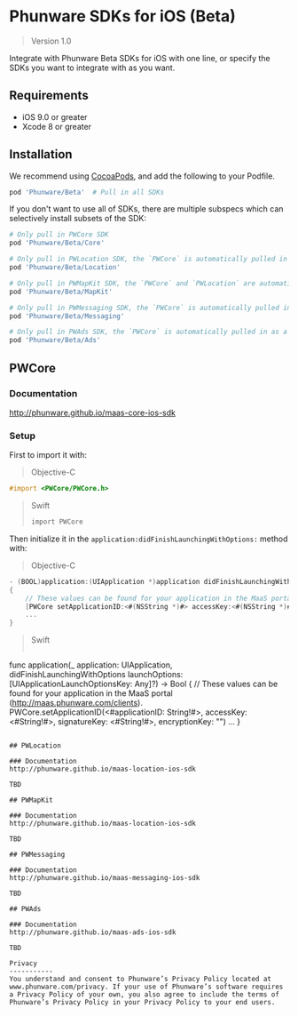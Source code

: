 # Phunware SDKs for iOS (Beta)

> Version 1.0

Integrate with Phunware Beta SDKs for iOS with one line, or specify the SDKs you want to integrate with as you want.
 
## Requirements

- iOS 9.0 or greater
- Xcode 8 or greater

## Installation

We recommend using [CocoaPods](http://www.cocoapods.org), and add the following to your Podfile.

```ruby
pod 'Phunware/Beta'  # Pull in all SDKs

```

If you don't want to use all of SDKs, there are multiple subspecs which can selectively install subsets of the SDK:

```ruby
# Only pull in PWCore SDK
pod 'Phunware/Beta/Core'

# Only pull in PWLocation SDK, the `PWCore` is automatically pulled in as a dependency
pod 'Phunware/Beta/Location'

# Only pull in PWMapKit SDK, the `PWCore` and `PWLocation` are automatically pulled in as dependencies
pod 'Phunware/Beta/MapKit'

# Only pull in PWMessaging SDK, the `PWCore` is automatically pulled in as a dependency
pod 'Phunware/Beta/Messaging'

# Only pull in PWAds SDK, the `PWCore` is automatically pulled in as a dependency
pod 'Phunware/Beta/Ads'

```

## PWCore

### Documentation 
http://phunware.github.io/maas-core-ios-sdk 

### Setup
First to import it with:
> 
> Objective-C
> 
```objective-c
#import <PWCore/PWCore.h>
```
>
> Swift
>
> ```objective-c
> import PWCore
> ```

Then initialize it in the `application:didFinishLaunchingWithOptions:` method with:
> 
> Objective-C
> 
```objective-c
- (BOOL)application:(UIApplication *)application didFinishLaunchingWithOptions:(NSDictionary *)launchOptions
{
	// These values can be found for your application in the MaaS portal (http://maas.phunware.com/clients).
    [PWCore setApplicationID:<#(NSString *)#> accessKey:<#(NSString *)#> signatureKey:<#(NSString *)#> encryptionKey:@""];
    ...
}
```
>
> Swift
> 
> ```objective-c
func application(_ application: UIApplication, didFinishLaunchingWithOptions launchOptions: [UIApplicationLaunchOptionsKey: Any]?) -> Bool {
	// These values can be found for your application in the MaaS portal (http://maas.phunware.com/clients).
	PWCore.setApplicationID(<#applicationID: String!#>, accessKey: <#String!#>, signatureKey: <#String!#>, encryptionKey: "")
	...
}
```

## PWLocation

### Documentation 
http://phunware.github.io/maas-location-ios-sdk 

TBD

## PWMapKit

### Documentation 
http://phunware.github.io/maas-location-ios-sdk 

TBD

## PWMessaging

### Documentation 
http://phunware.github.io/maas-messaging-ios-sdk 

TBD

## PWAds

### Documentation 
http://phunware.github.io/maas-ads-ios-sdk 

TBD

Privacy
-----------
You understand and consent to Phunware’s Privacy Policy located at www.phunware.com/privacy. If your use of Phunware’s software requires a Privacy Policy of your own, you also agree to include the terms of Phunware’s Privacy Policy in your Privacy Policy to your end users.


